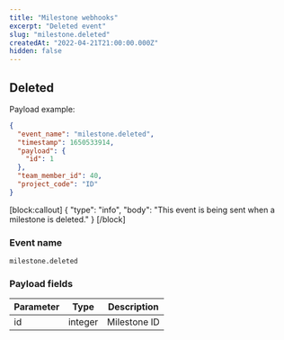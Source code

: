 ```yaml
---
title: "Milestone webhooks"
excerpt: "Deleted event"
slug: "milestone.deleted"
createdAt: "2022-04-21T21:00:00.000Z"
hidden: false
---
```


## Deleted

Payload example:

```json
{
  "event_name": "milestone.deleted",
  "timestamp": 1650533914,
  "payload": {
    "id": 1
  },
  "team_member_id": 40,
  "project_code": "ID"
}
```
[block:callout]
{
  "type": "info",
  "body": "This event is being sent when a milestone is deleted."
}
[/block]

### Event name

`milestone.deleted`

### Payload fields

| Parameter | Type | Description  |
|-----------|------|--------------|
| id        | integer  | Milestone ID |
